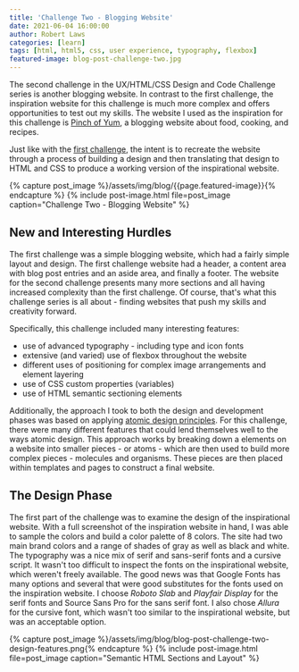 ```yaml
---
title: 'Challenge Two - Blogging Website'
date: 2021-06-04 16:00:00
author: Robert Laws
categories: [learn]
tags: [html, html5, css, user experience, typography, flexbox]
featured-image: blog-post-challenge-two.jpg
---
```


The second challenge in the UX/HTML/CSS Design and Code Challenge series is another blogging website. In contrast to the first challenge, the inspiration website for this challenge is much more complex and offers opportunities to test out my skills.<!-- more --> The website I used as the inspiration for this challenge is [Pinch of Yum](https://pinchofyum.com/), a blogging website about food, cooking, and recipes.

Just like with the [first challenge](https://robert-laws.com/blog/challenge-one), the intent is to recreate the website through a process of building a design and then translating that design to HTML and CSS to produce a working version of the inspirational website.

{% capture post_image %}/assets/img/blog/{{page.featured-image}}{% endcapture %}
{% include post-image.html file=post_image caption="Challenge Two - Blogging Website" %}

## New and Interesting Hurdles

The first challenge was a simple blogging website, which had a fairly simple layout and design. The first challenge website had a header, a content area with blog post entries and an aside area, and finally a footer. The website for the second challenge presents many more sections and all having increased complexity than the first challenge. Of course, that's what this challenge series is all about - finding websites that push my skills and creativity forward.

Specifically, this challenge included many interesting features:

- use of advanced typography - including type and icon fonts
- extensive (and varied) use of flexbox throughout the website
- different uses of positioning for complex image arrangements and element layering
- use of CSS custom properties (variables)
- use of HTML semantic sectioning elements

Additionally, the approach I took to both the design and development phases was based on applying [atomic design principles](https://atomicdesign.bradfrost.com/). For this challenge, there were many different features that could lend themselves well to the ways atomic design. This approach works by breaking down a elements on a website into smaller pieces - or atoms - which are then used to build more complex pieces - molecules and organisms. These pieces are then placed within templates and pages to construct a final website.

## The Design Phase

The first part of the challenge was to examine the design of the inspirational website. With a full screenshot of the inspiration website in hand, I was able to sample the colors and build a color palette of 8 colors. The site had two main brand colors and a range of shades of gray as well as black and white. The typography was a nice mix of serif and sans-serif fonts and a cursive script. It wasn't too difficult to inspect the fonts on the inspirational website, which weren't freely available. The good news was that Google Fonts has many options and several that were good substitutes for the fonts used on the inspiration website. I choose _Roboto Slab_ and _Playfair Display_ for the serif fonts and Source Sans Pro for the sans serif font. I also chose _Allura_ for the cursive font, which wasn't too similar to the inspirational website, but was an acceptable option.

{% capture post_image %}/assets/img/blog/blog-post-challenge-two-design-features.png{% endcapture %}
{% include post-image.html file=post_image caption="Semantic HTML Sections and Layout" %}
